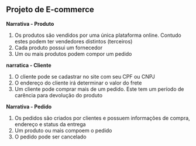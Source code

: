 ## Projeto de E-commerce

**Narrativa - Produto**
1. Os produtos são vendidos por uma única plataforma online. Contudo estes podem ter vendedores distintos (terceiros)
2. Cada produto possui um fornecedor
3. Um ou mais produtos podem compor um pedido


**narratica - Cliente**
1. O cliente pode se cadastrar no site com seu CPF ou CNPJ
2.  O endereço do cliente irá determinar o valor do frete
3.  Um cliente pode comprar mais de um pedido. Este tem um período de carência para devolução do produto

**Narrativa - Pedido**
1. Os pedidos são criados por clientes e possuem informações de compra, endereço e status da entrega
2. Um produto ou mais compoem o pedido
3. O pedido pode ser cancelado





